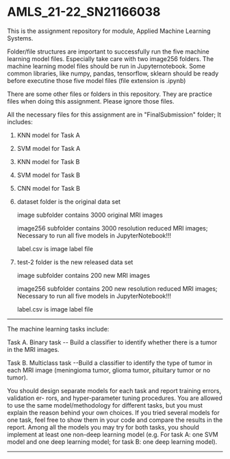 # AMLS_21-22_SN21166038
This is the assignment repository for module, Applied Machine Learning Systems.

Folder/file structures are important to successfully run the five machine learning model files. Especially take care with two image256 folders.
The machine learning model files should be run in Jupyternotebook. Some common libraries, like numpy, pandas, tensorflow, sklearn should be ready before executine those five model files (file extension is .ipynb)

There are some other files or folders in this repository. They are practice files when doing this assignment. Please ignore those files.

All the necessary files for this assignment are in "FinalSubmission" folder; It includes:
  1. KNN model for Task A
  2. SVM model for Task A
  3. KNN model for Task B
  4. SVM model for Task B
  5. CNN model for Task B
  6. dataset folder               is the original data set
  
        image subfolder           contains 3000 original MRI images
        
        image256 subfolder        contains 3000 resolution reduced MRI images; Necessary to run all five models in JupyterNotebook!!!
        
        label.csv                 is image label file
        
  7. test-2 folder                is the new released data set
  
        image subfolder           contains 200 new MRI images
        
        image256 subfolder        contains 200 new resolution reduced MRI images; Necessary to run all five models in JupyterNotebook!!!
        
        label.csv                 is image label file

***********************************************************************************************************************************************
The machine learning tasks include:

Task A. Binary task -- Build a classifier to identify whether there is a tumor in the MRI images.

Task B. Multiclass task --Build a classifier to identify the type of tumor in each MRI image (meningioma tumor, glioma tumor, pituitary tumor or no tumor).

You should design separate models for each task and report training errors, validation er- rors, and hyper-parameter tuning procedures. You are allowed to use the same model/methodology for different tasks, but you must explain the reason behind your own choices. If you tried several models for one task, feel free to show them in your code and compare the results in the report. Among all the models you may try for both tasks, you should implement at least one non-deep learning model (e.g. For task A: one SVM model and one deep learning model; for task B: one deep learning model).
***********************************************************************************************************************************************
